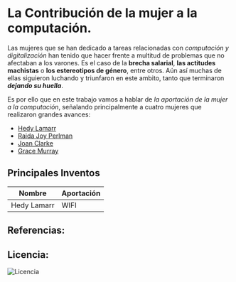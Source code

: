 # La Contribución de la mujer a la computación.

Las mujeres que se han dedicado a tareas relacionadas con *computación y digitalización* han tenido que hacer frente a multitud de problemas que no afectaban a los varones. Es el caso de la **brecha salarial**, **las actitudes machistas** o **los estereotipos de género**, entre otros.
Aún así muchas de ellas siguieron luchando y triunfaron en este ambito, tanto que terminaron ***dejando su huella***.
  
Es por ello que en este trabajo vamos a hablar de *la aportación de la mujer a la computación*, señalando principalmente a cuatro mujeres 
que realizaron grandes avances: 
  
  
- [Hedy Lamarr](modulo1/hedyLamarr.md)
- [Raida Joy Perlman](modulo2/raida.md)
- [Joan Clarke](modulo3/joan.md)
- [Grace Murray](modulo4/grace.md)

## Principales Inventos
    
  | Nombre       | Aportación |
  | ------------ | ---------- |
  | Hedy Lamarr  | WIFI       |
  
## Referencias: 
  
  
## Licencia:
  
  
![Licencia](https://user-images.githubusercontent.com/114906778/194858223-9ee63382-2b98-4c63-b378-b70e1233e255.PNG)
